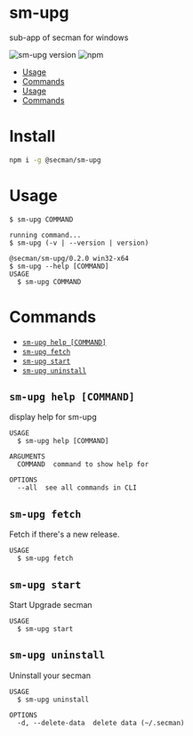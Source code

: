 sm-upg
======

sub-app of secman for windows

![sm-upg version](https://img.shields.io/npm/v/@secman/sm-upg?color=blue&label=version&logo=npm&style=flat-square)
![npm](https://img.shields.io/npm/dw/@secman/sm-upg?style=flat-square)

* [Usage](#usage)
* [Commands](#commands)
* [Usage](#usage)
* [Commands](#commands)

# Install

```bash
npm i -g @secman/sm-upg
```

# Usage
```sh-session
$ sm-upg COMMAND

running command...
$ sm-upg (-v | --version | version)

@secman/sm-upg/0.2.0 win32-x64
$ sm-upg --help [COMMAND]
USAGE
  $ sm-upg COMMAND
```

# Commands
* [`sm-upg help [COMMAND]`](#sm-upg-help-command)
* [`sm-upg fetch`](#sm-upg-fetch)
* [`sm-upg start`](#sm-upg-start)
* [`sm-upg uninstall`](#sm-upg-uninstall)

## `sm-upg help [COMMAND]`

display help for sm-upg

```
USAGE
  $ sm-upg help [COMMAND]

ARGUMENTS
  COMMAND  command to show help for

OPTIONS
  --all  see all commands in CLI
```

## `sm-upg fetch`

Fetch if there's a new release.

```
USAGE
  $ sm-upg fetch
```

## `sm-upg start`

Start Upgrade secman

```
USAGE
  $ sm-upg start
```

## `sm-upg uninstall`

Uninstall your secman

```
USAGE
  $ sm-upg uninstall

OPTIONS
  -d, --delete-data  delete data (~/.secman)
```
